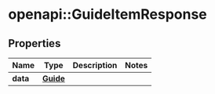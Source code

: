 # openapi::GuideItemResponse


## Properties
Name | Type | Description | Notes
------------ | ------------- | ------------- | -------------
**data** | [**Guide**](Guide.md) |  | 


